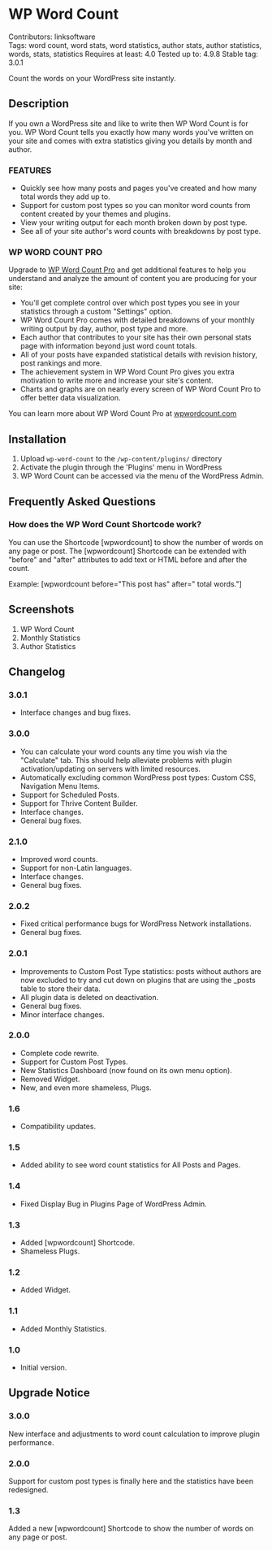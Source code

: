 # WP Word Count
Contributors: linksoftware  
Tags: word count, word stats, word statistics, author stats, author statistics, words, stats, statistics
Requires at least: 4.0
Tested up to: 4.9.8
Stable tag: 3.0.1

Count the words on your WordPress site instantly.

## Description

If you own a WordPress site and like to write then WP Word Count is for you. WP Word Count tells you exactly how many words you've written on your site and comes with extra statistics giving you 
details by month and author.

### FEATURES

- Quickly see how many posts and pages you've created and how many total words they add up to.
- Support for custom post types so you can monitor word counts from content created by your themes and plugins.
- View your writing output for each month broken down by post type.
- See all of your site author's word counts with breakdowns by post type.

### WP WORD COUNT PRO

Upgrade to [WP Word Count Pro](https://wpwordcount.com) and get additional features to help you understand and analyze the amount of content you are producing for your site:

- You'll get complete control over which post types you see in your statistics through a custom "Settings" option.
- WP Word Count Pro comes with detailed breakdowns of your monthly writing output by day, author, post type and more.
- Each author that contributes to your site has their own personal stats page with information beyond just word count totals.
- All of your posts have expanded statistical details with revision history, post rankings and more.
- The achievement system in WP Word Count Pro gives you extra motivation to write more and increase your site's content.
- Charts and graphs are on nearly every screen of WP Word Count Pro to offer better data visualization.

You can learn more about WP Word Count Pro at [wpwordcount.com](https://wpwordcount.com)

## Installation

1. Upload `wp-word-count` to the `/wp-content/plugins/` directory
2. Activate the plugin through the 'Plugins' menu in WordPress
3. WP Word Count can be accessed via the menu of the WordPress Admin.

## Frequently Asked Questions

### How does the WP Word Count Shortcode work?

You can use the Shortcode [wpwordcount] to show the number of words on any page or post. The [wpwordcount] Shortcode 
can be extended with "before" and "after" attributes to add text or HTML before and after the count.

Example: [wpwordcount before="This post has" after=" total words."]

## Screenshots

1. WP Word Count
2. Monthly Statistics
3. Author Statistics

## Changelog

### 3.0.1
* Interface changes and bug fixes.

### 3.0.0
* You can calculate your word counts any time you wish via the "Calculate" tab. This should help alleviate problems with plugin activation/updating on servers with limited resources.
* Automatically excluding common WordPress post types: Custom CSS, Navigation Menu Items.
* Support for Scheduled Posts.
* Support for Thrive Content Builder.
* Interface changes.
* General bug fixes.

### 2.1.0
* Improved word counts.
* Support for non-Latin languages.
* Interface changes.
* General bug fixes.

### 2.0.2
* Fixed critical performance bugs for WordPress Network installations.
* General bug fixes.

### 2.0.1
* Improvements to Custom Post Type statistics: posts without authors are now excluded to try and cut down on plugins that are using the _posts table to store their data.
* All plugin data is deleted on deactivation.
* General bug fixes.
* Minor interface changes.

### 2.0.0
* Complete code rewrite.
* Support for Custom Post Types.
* New Statistics Dashboard (now found on its own menu option).
* Removed Widget.
* New, and even more shameless, Plugs.

### 1.6
* Compatibility updates.

### 1.5
* Added ability to see word count statistics for All Posts and Pages.

### 1.4
* Fixed Display Bug in Plugins Page of WordPress Admin.

### 1.3
* Added [wpwordcount] Shortcode.
* Shameless Plugs.

### 1.2
* Added Widget.

### 1.1
* Added Monthly Statistics.

### 1.0
* Initial version.

## Upgrade Notice

### 3.0.0
New interface and adjustments to word count calculation to improve plugin performance.

### 2.0.0
Support for custom post types is finally here and the statistics have been redesigned.

### 1.3
Added a new [wpwordcount] Shortcode to show the number of words on any page or post.